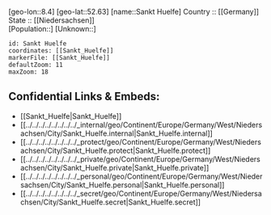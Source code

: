 ﻿---
location: [52.63,8.4] 
mapzoom: [7,12] 
mapmarker: city 
type: City
tags:
- geo/City


SpocWebEntityId: 33937
isDeleted: false
confidential: public

---
[geo-lon::8.4] 
[geo-lat::52.63] 
[name::Sankt Huelfe] 
Country :: [[Germany]]  
State :: [[Niedersachsen]]  
[Population::] 
[Unknown::] 


```leaflet
id: Sankt Huelfe
coordinates: [[Sankt_Huelfe]] 
markerFile: [[Sankt_Huelfe]] 
defaultZoom: 11 
maxZoom: 18
```


## Confidential Links & Embeds: 
- [[Sankt_Huelfe|Sankt_Huelfe]]  
- [[../../../../../../../../_internal/geo/Continent/Europe/Germany/West/Niedersachsen/City/Sankt_Huelfe.internal|Sankt_Huelfe.internal]] 
- [[../../../../../../../../_protect/geo/Continent/Europe/Germany/West/Niedersachsen/City/Sankt_Huelfe.protect|Sankt_Huelfe.protect]] 
- [[../../../../../../../../_private/geo/Continent/Europe/Germany/West/Niedersachsen/City/Sankt_Huelfe.private|Sankt_Huelfe.private]] 
- [[../../../../../../../../_personal/geo/Continent/Europe/Germany/West/Niedersachsen/City/Sankt_Huelfe.personal|Sankt_Huelfe.personal]] 
- [[../../../../../../../../_secret/geo/Continent/Europe/Germany/West/Niedersachsen/City/Sankt_Huelfe.secret|Sankt_Huelfe.secret]] 

